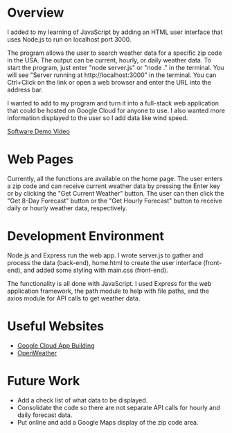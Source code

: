 # Overview

I added to my learning of JavaScript by adding an HTML user interface that uses Node.js to run on localhost port 3000. 

The program allows the user to search weather data for a specific zip code in the USA. The output can be current, hourly, or daily weather data. To start the program, just enter "node server.js" or "node ." in the terminal. You will see "Server running at http://localhost:3000" in the terminal. You can Ctrl+Click on the link or open a web browser and enter the URL into the address bar.

I wanted to add to my program and turn it into a full-stack web application that could be hosted on Google Cloud for anyone to use. I also wanted more information displayed to the user so I add data like wind speed.

[Software Demo Video](https://youtu.be/EieOw4H2_UY)

# Web Pages

Currently, all the functions are available on the home page. The user enters a zip code and can receive current weather data by pressing the Enter key or by clicking the "Get Current Weather" button. The user can then click the "Get 8-Day Forecast" button or the "Get Hourly Forecast" button to receive daily or hourly weather data, respectively. 

# Development Environment

Node.js and Express run the web app. I wrote server.js to gather and process the data (back-end), home.html to create the user interface (front-end), and added some styling with main.css (front-end).

The functionality is all done with JavaScript. I used Express for the web application framework, the path module to help with file paths, and the axios module for API calls to get weather data.

# Useful Websites

* [Google Cloud App Building](https://console.cloud.google.com/products/solutions/details/dynamic-web-app-with-javascript?chat=true&hl=en&project=weather-forecaster-438419)
* [OpenWeather](https://openweathermap.org/api/one-call-3#current)

# Future Work

* Add a check list of what data to be displayed.
* Consolidate the code so there are not separate API calls for hourly and daily forecast data.
* Put online and add a Google Maps display of the zip code area.